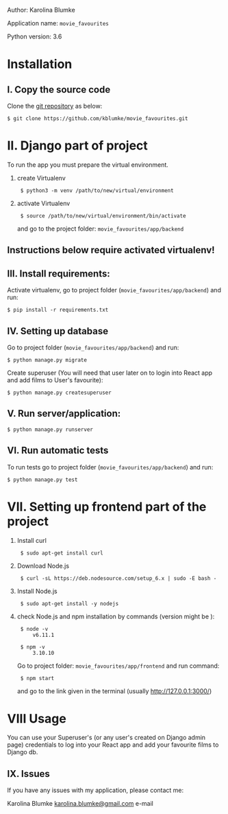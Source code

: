 Author: Karolina Blumke

Application name: `movie_favourites`

Python version: 3.6


# Installation

## I. Copy the source code

Clone the [git repository](https://github.com/kblumke/movie_favourites) as below:

    $ git clone https://github.com/kblumke/movie_favourites.git

# II. Django part of project

To run the app you must prepare the virtual environment.

1. create Virtualenv

        $ python3 -m venv /path/to/new/virtual/environment

2. activate Virtualenv

        $ source /path/to/new/virtual/environment/bin/activate

    and go to the project folder: `movie_favourites/app/backend`
        
## Instructions below require activated virtualenv!

## III. Install requirements:

Activate virtualenv, go to project folder (`movie_favourites/app/backend`) and run:

    $ pip install -r requirements.txt

## IV. Setting up database

Go to project folder (`movie_favourites/app/backend`) and run:

    $ python manage.py migrate

Create superuser (You will need that user later on to login into React app and add films to User's favourite):

    $ python manage.py createsuperuser

## V. Run server/application:

    $ python manage.py runserver

## VI. Run automatic tests

To run tests go to project folder (`movie_favourites/app/backend`) and run:

    $ python manage.py test


# VII. Setting up frontend part of the project

1. Install curl
    
        $ sudo apt-get install curl

2. Download Node.js
    
        $ curl -sL https://deb.nodesource.com/setup_6.x | sudo -E bash -

3. Install Node.js

        $ sudo apt-get install -y nodejs

4. check Node.js and npm installation by commands (version might be ):

        $ node -v
            v6.11.1
        
        $ npm -v
            3.10.10

    Go to project folder: `movie_favourites/app/frontend` and run command:

        $ npm start

    and go to the link given in the terminal (usually http://127.0.0.1:3000/)

# VIII Usage

You can use your Superuser's (or any user's created on Django admin page)
credentials to log into your React app and add your favourite films to Django db. 

## IX. Issues

If you have any issues with my application, please contact me:

Karolina Blumke karolina.blumke@gmail.com e-mail